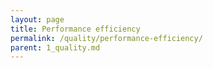 ```yaml
---
layout: page
title: Performance efficiency
permalink: /quality/performance-efficiency/
parent: 1_quality.md
---
```

